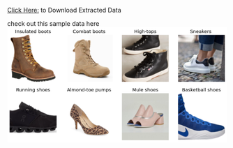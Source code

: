 [Click Here:](https://drive.google.com/drive/folders/1CIkQoaoNvb26EIou0kqKU3_rGm8cljBK?usp=sharing) to Download Extracted Data

check out this sample data here ![image](https://github.com/SanjidHossain/Shoe-Type-Recognizer/blob/main/data/output.png)
